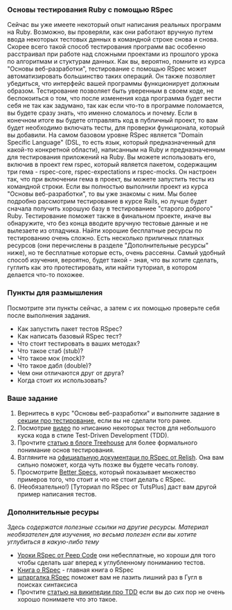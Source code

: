### Основы тестирования Ruby с помощью RSpec

Сейчас вы уже имеете некоторый опыт написания реальных программ на Ruby. Возможно, вы проверяли, как они работают вручную путем ввода некоторых тестовых данных в командной строке снова и снова. Скорее всего такой способ тестирования программ вас особенно расстраивал при работе над сложными проектами из прошлого урока по алгоритмам и стуктурам данных.
Как вы, вероятно, помните из курса "Основы веб-разработки", тестирование с помощью RSpec может автоматизировать большинство таких операций. Он также позволяет убедиться, что интерфейс вашей программы функционирует должным образом. Тестирование позволяет быть уверенным в своем коде, не беспокоиться о том, что после изменения кода программа будет вести себя не так как задумано, так как если что-то в программе поломается, вы будете сразу знать, что именно сломалось и почему. Если в конечном итоге вы будете отправлять код в публичный проект, то вам будет необходимо включать тесты, для проверки функционала, который вы добавили.
На самом базовом уровне RSpec является "Domain Specific Language" (DSL, то есть язык, который предназначенный для какой-то конкретной области), написанным на Ruby и предназначенным для тестирования приложений на Ruby. Вы можете использовать его, включив в проект гем rspec, который является пакетом, содержащим три гема - rspec-core, rspec-expectations и rspec-mocks. Он настроен так, что при включении гема в проект, вы можете запустить тесты из командной строки. Если вы полностью выполнили проект из курса "Основы веб-разработки", то вы уже знакомы с ним.
Мы более подробно рассмотрим тестирование в курсе Rails, но лучше будет сначала получить хорошую базу в тестированиее "старого доброго"  Ruby. Тестирование поможет также в финальном проекте, иначе вы обнаружите, что без конца вводите вручную тестовые данные и не вылезаете из отладчика.
Найти хорошие бесплатные ресурсы по тестированию очень сложно. Есть несколько приличных платных ресурсов (они перечислены в разделе "Дополнительные ресурсы" ниже), но те бесплатные которые есть, очень рассеяны. Самый удобный способ изучения, вероятно, будет такой - зная, что вы хотите сделать, гуглить как это протестировать, или найти туториал, в котором делается что-то похожее.

### Пункты для размышления
Посмотрите эти пункты сейчас, а затем с их помощью проверьте себя после выполнения задания.

* Как запустить пакет тестов RSpec?
* Как написать базовый RSpec тест?
* Что стоит тестировать в ваших методах?
* Что такое стаб (stub)?
* Что такое мок (mock)?
* Что такое дабл (double)?
* Чем они отличаются друг от друга?
* Когда стоит их использовать?

### Ваше задание

1. Вернитесь в курс "Основы веб-разработки" и выполните задание в [секции про тестирование](http://codenamecrud.ru/basics-of-web-development/testing-basics), если вы не сделали того ранее.
2. Посмотрие [видео](http://www.youtube.com/watch?v=JhR9Ib1Ylb8&feature=relmfu) по нписанию некоторых тестов для небольшого куска кода в стиле Test-Driven Development (TDD).
3. Прочтите [статью в блоге Treehouse](http://blog.teamtreehouse.com/an-introduction-to-rspec) для более формального понимание основ тестирования.
4. Взгляните на [официальную документаци по RSpec от Relish](https://www.relishapp.com/rspec/rspec-core/v/2-4/docs). Она вам сильно поможет, когда чуть позже вы будете чесать голову.
5. Просмотрите [Better Specs](http://betterspecs.org/), который показывает множество примеров того, что стоит и что не стоит делать с RSpec.
6. (Необязательно!) [Туториал по RSpec от TutsPlus] даст вам другой пример написания тестов.


### Дополнительные ресуры
*Здесь содержатся полезные ссылки на другие ресурсы. Материал необязателен для изучения, но весьма полезен если вы хотите углубиться в какую-либо тему*

* [Уроки RSpec от Peep Code](https://peepcode.com/products/rspec-i) они небесплатные, но хороши для того чтобы сделать шаг вперед к углубленному пониманию тестов.
* [Книга о RSpec](http://www.amazon.com/The-RSpec-Book-Behaviour-Development/dp/1934356379) - главная книга о RSpec
* [шпаргалка RSpec](http://www.anchor.com.au/wp-content/uploads/rspec_cheatsheet_attributed.pdf) поможет вам не лазить лишний раз в Гугл в поисках синтаксиса
* Прочтите [статью на википедии про TDD](https://ru.wikipedia.org/wiki/Разработка_через_тестирование) если вы до сих пор не очень хорошо понимаете что это такое.
